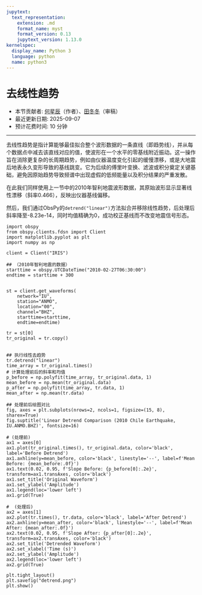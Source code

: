 ```yaml
---
jupytext:
  text_representation:
    extension: .md
    format_name: myst
    format_version: 0.13
    jupytext_version: 1.13.0
kernelspec:
  display_name: Python 3
  language: python
  name: python3
---
```


# 去线性趋势

- 本节贡献者: [何星辰](https://github.com/Chuan1937)（作者）、[田冬冬](https://me.seisman.info/)（审稿）
- 最近更新日期: 2025-09-07
- 预计花费时间: 10 分钟

---
去线性趋势是指计算能够最佳拟合整个波形数据的一条直线（即趋势线），并从每个数据点中减去该直线对应的值，使波形在一个水平的零基线附近振动。这一操作旨在消除更复杂的长周期趋势，例如由仪器温度变化引起的缓慢漂移，或是大地震后地表永久变形导致的基线跳变。它为后续的傅里叶变换、滤波或积分奠定关键基础，避免因原始趋势导致频谱中出现虚假的低频能量以及积分结果的严重发散。



在此我们同样使用上一节中的2010年智利地震波形数据，其原始波形显示显著线性漂移（斜率0.466），反映出仪器基线偏移。


然后，我们通过ObsPy的`detrend("linear")`方法拟合并移除线性趋势，后处理后斜率降至-8.23e-14，同时均值精确为0，成功校正基线而不改变地震信号形态。


```{code-cell} ipython3
import obspy
from obspy.clients.fdsn import Client
import matplotlib.pyplot as plt
import numpy as np

client = Client("IRIS")

## （2010年智利地震的数据）
starttime = obspy.UTCDateTime("2010-02-27T06:30:00")
endtime = starttime + 300  


st = client.get_waveforms(
    network="IU",
    station="ANMO", 
    location="00", 
    channel="BHZ",
    starttime=starttime, 
    endtime=endtime)
    
tr = st[0]
tr_original = tr.copy()


## 执行线性去趋势
tr.detrend("linear")
time_array = tr_original.times()
# 计算处理前后的斜率和均值
p_before = np.polyfit(time_array, tr_original.data, 1)
mean_before = np.mean(tr_original.data)
p_after = np.polyfit(time_array, tr.data, 1)
mean_after = np.mean(tr.data)

## 处理前后绘图对比
fig, axes = plt.subplots(nrows=2, ncols=1, figsize=(15, 8), sharex=True)
fig.suptitle('Linear Detrend Comparison (2010 Chile Earthquake, IU.ANMO.BHZ)', fontsize=16)

# (处理前)
ax1 = axes[0]
ax1.plot(tr_original.times(), tr_original.data, color='black', label='Before Detrend')
ax1.axhline(y=mean_before, color='black', linestyle='--', label=f'Mean Before: {mean_before:.0f}')
ax1.text(0.02, 0.95, f'Slope Before: {p_before[0]:.2e}', transform=ax1.transAxes, color='black')
ax1.set_title('Original Waveform')
ax1.set_ylabel('Amplitude')
ax1.legend(loc='lower left')
ax1.grid(True)

#  (处理后)
ax2 = axes[1]
ax2.plot(tr.times(), tr.data, color='black', label='After Detrend')
ax2.axhline(y=mean_after, color='black', linestyle='--', label=f'Mean After: {mean_after:.0f}')
ax2.text(0.02, 0.95, f'Slope After: {p_after[0]:.2e}', transform=ax2.transAxes, color='black')
ax2.set_title('Detrended Waveform')
ax2.set_xlabel('Time (s)')
ax2.set_ylabel('Amplitude')
ax2.legend(loc='lower left')
ax2.grid(True)

plt.tight_layout() 
plt.savefig("detrend.png")
plt.show()

```
<!-- 
![detrend-2](detrend.png) -->


